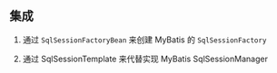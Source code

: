 ## 集成

1. 通过 `SqlSessionFactoryBean` 来创建 MyBatis 的 `SqlSessionFactory`


2. 通过 SqlSessionTemplate 来代替实现 MyBatis SqlSessionManager
